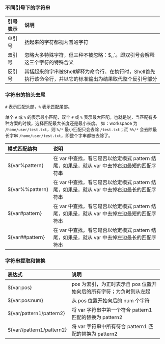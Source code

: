 

### 不同引号下的字符串

| 引号表示 | 说明 |
|:---------|:-----|
| 单引号   | 括起来的字符都视为普通字符 |
| 双引号   | 忽略大多特殊字符，但三种不被忽略：$,\,`。即双引号会解释这三个字符的特殊含义 |
| 反引号   | 其括起来的字串被Shell解释为命令行，在执行时，Shell首先执行该命令行，并以它的标准输出为结果取代整个反引号部分 |


### 字符串的掐头去尾

`#` 表示匹配头部，`%` 表示匹配尾部。

单个 `#` 或 `%` 的表示最小匹配，双个 `#` 或 `%` 表示最大匹配。也就是说，当匹配有多种方案的时候，选择匹配最大长度还是最小长度。
如：workspace 为 `/home/user/test.txt`，则 `%/*` 最小匹配只会去除 `/test.txt`；而 `%%/*` 会去除最长字串 `/home/user/test.txt`，即整个字串都被去除了。

| 模式匹配结构    | 说明 |
|:----------------|:-----|
| ${var%pattern}  | 在 var 中查找，看它是否以给定模式 pattern 结尾，如果是，就从 var 中去掉右边最短的匹配字符串 |
| ${var%%pattern} | 在 var 中查找，看它是否以给定模式 pattern 结尾，如果是，就从 var 中去掉右边最长的匹配字符串 |
| ${var#pattern}  | 在 var 中查找，看它是否以给定模式 pattern 结尾，如果是，就从 var 中去掉左边最短的匹配字符串 |
| ${var##pattern} | 在 var 中查找，看它是否以给定模式 pattern 结尾，如果是，就从 var 中去掉左边最长的匹配字符串 |


### 字符串提取和替换

| 表达式 | 说明 |
|:-------|:-----|
| ${var:pos}                | pos 为索引，为正时表示自 pos 位置开始向后的所有字符；为负时则从左起 |
| ${var:pos:num}            | 从 pos 位置开始向后的 num 个字符 |
| ${var/pattern1/pattern2}  | 将 var 字符串中第一个符合 pattern1 匹配的替换为 pattern2 |
| ${var//pattern1/pattern2} | 将 var 字符串中所有符合 pattern1 匹配的替换为 pattern2 |

